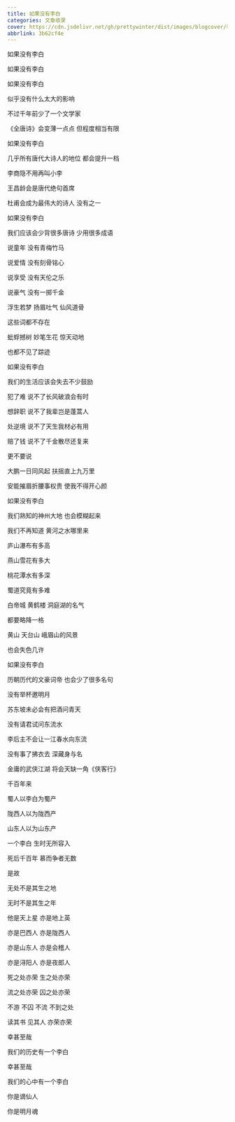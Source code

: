 ```yaml
---
title: 如果没有李白
categories: 文章收录
cover: https://cdn.jsdelivr.net/gh/prettywinter/dist/images/blogcover/李白.jpg
abbrlink: 3b62cf4e
---
```


如果没有李白

如果没有李白

如果没有李白

似乎没有什么太大的影响

不过千年前少了一个文学家

《全唐诗》会变薄一点点 但程度相当有限

如果没有李白

几乎所有唐代大诗人的地位 都会提升一档

李商隐不用再叫小李

王昌龄会是唐代绝句首席

杜甫会成为最伟大的诗人 没有之一

如果没有李白

我们应该会少背很多唐诗 少用很多成语

说童年 没有青梅竹马

说爱情 没有刻骨铭心

说享受 没有天伦之乐

说豪气 没有一掷千金

浮生若梦 扬眉吐气 仙风道骨

这些词都不存在

蚍蜉撼树 妙笔生花 惊天动地

也都不见了踪迹

如果没有李白

我们的生活应该会失去不少鼓励

犯了难 说不了长风破浪会有时

想辞职 说不了我辈岂是蓬蒿人

处逆境 说不了天生我材必有用

赔了钱 说不了千金散尽还复来

更不要说

大鹏一日同风起 扶摇直上九万里

安能摧眉折腰事权贵 使我不得开心颜

如果没有李白

我们熟知的神州大地 也会模糊起来

我们不再知道 黄河之水哪里来

庐山瀑布有多高

燕山雪花有多大

桃花潭水有多深

蜀道究竟有多难

白帝城 黄鹤楼 洞庭湖的名气

都要略降一格

黄山 天台山 峨眉山的风景

也会失色几许

如果没有李白

历朝历代的文豪词帝 也会少了很多名句

没有举杯邀明月

苏东坡未必会有把酒问青天

没有请君试问东流水

李后主不会让一江春水向东流

没有事了拂衣去 深藏身与名

金庸的武侠江湖 将会天缺一角《侠客行》

千百年来

蜀人以李白为蜀产

陇西人以为陇西产

山东人以为山东产

一个李白 生时无所容入

死后千百年 慕而争者无数

是故

无处不是其生之地

无时不是其生之年

他是天上星 亦是地上英

亦是巴西人 亦是陇西人

亦是山东人 亦是会稽人

亦是浔阳人 亦是夜郎人

死之处亦荣 生之处亦荣

流之处亦荣 囚之处亦荣

不游 不囚 不流 不到之处

读其书 见其人 亦荣亦荣

幸甚至哉

我们的历史有一个李白

幸甚至哉

我们的心中有一个李白

你是谪仙人

你是明月魂
